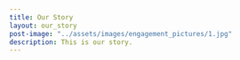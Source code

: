 ```yaml
---
title: Our Story
layout: our_story
post-image: "../assets/images/engagement_pictures/1.jpg"
description: This is our story.
---
```

